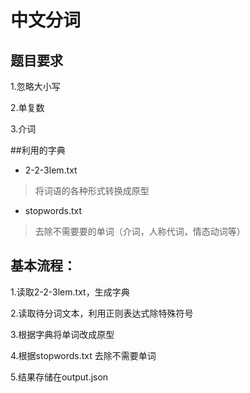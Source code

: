 # 中文分词
## 题目要求

1.忽略大小写

2.单复数

3.介词

##利用的字典

* 2-2-3lem.txt
> 将词语的各种形式转换成原型
* stopwords.txt
> 去除不需要要的单词（介词，人称代词，情态动词等）

## 基本流程：
1.读取2-2-3lem.txt，生成字典

2.读取待分词文本，利用正则表达式除特殊符号

3.根据字典将单词改成原型

4.根据stopwords.txt 去除不需要单词

5.结果存储在output.json